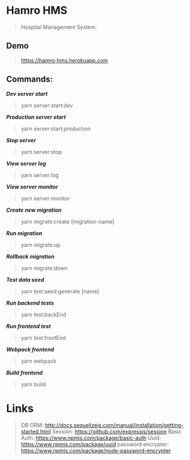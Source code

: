 # Hamro HMS
> Hospital Management System.

## Demo
> https://hamro-hms.herokuapp.com

## Commands:
_**Dev server start**_
> yarn server:start:dev 

_**Production server start**_
> yarn server:start:production

**_Stop server_**
> yarn server:stop

**_View server log_**
> yarn server:log

_**View server monitor**_
> yarn server:monitor

**_Create new migration_**
> yarn migrate:create [migration-name]

**_Run migration_**
> yarn migrate:up

**_Rollback migration_**
> yarn migrate:down

_**Test data seed**_ 
> yarn test:seed:generate [name]

**_Run backend tests_**
> yarn test:backEnd

**_Run frontend test_**
> yarn test:frontEnd

_**Webpack frontend**_
> yarn webpack

_**Build frontend**_
> yarn build

# Links
> DB ORM: http://docs.sequelizejs.com/manual/installation/getting-started.html
> Session: https://github.com/expressjs/session
> Basic Auth: https://www.npmjs.com/package/basic-auth
> Uuid: https://www.npmjs.com/package/uuid
> password encrypter: https://www.npmjs.com/package/node-password-encrypter